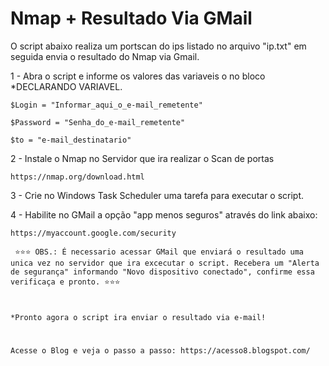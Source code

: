 # Nmap + Resultado Via GMail


O script abaixo realiza um portscan do ips listado no arquivo "ip.txt" em seguida envia o resultado do Nmap via Gmail. 


1 - Abra o script e informe os valores das variaveis o no bloco *DECLARANDO VARIAVEL.

    $Login = "Informar_aqui_o_e-mail_remetente"

    $Password = "Senha_do_e-mail_remetente"

    $to = "e-mail_destinatario"

2 - Instale o Nmap no Servidor que ira realizar o Scan de portas

    https://nmap.org/download.html

3 - Crie no Windows Task Scheduler uma tarefa para executar o script.

4 - Habilite no GMail a opção "app menos seguros" através do link abaixo:

    https://myaccount.google.com/security

     ⭐⭐⭐ OBS.: É necessario acessar GMail que enviará o resultado uma unica vez no servidor que ira excecutar o script. Recebera um "Alerta de segurança" informando "Novo dispositivo conectado", confirme essa verificaça e pronto. ⭐⭐⭐
 #
 
    *Pronto agora o script ira enviar o resultado via e-mail!
#
    Acesse o Blog e veja o passo a passo: https://acesso8.blogspot.com/
